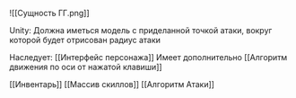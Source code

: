
![[Сущность ГГ.png]]

Unity:
Должна иметься модель с приделанной точкой атаки, вокруг которой будет отрисован радиус атаки


Наследует:
[[Интерфейс персонажа]]
Имеет дополнительно [[Алгоритм движения по оси от нажатой клавиши]]



[[Инвентарь]]
[[Массив скиллов]]
[[Алгоритм Атаки]]